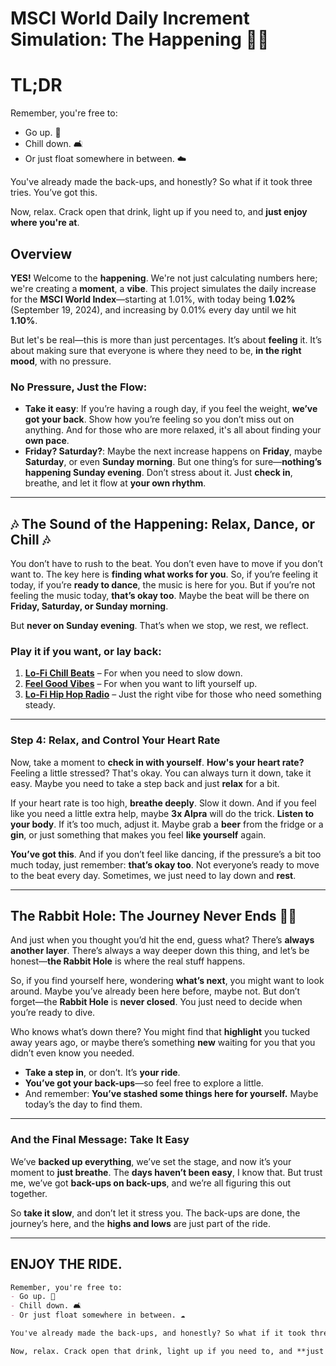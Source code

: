 # MSCI World Daily Increment Simulation: **The Happening** 🧘💃

# TL;DR

Remember, you're free to:
- Go up. 🎢
- Chill down. 🛋️
- Or just float somewhere in between. ☁️

You've already made the back-ups, and honestly? So what if it took three tries. You’ve got this.

Now, relax. Crack open that drink, light up if you need to, and **just enjoy where you're at**.

## Overview

**YES!** Welcome to the **happening**. We're not just calculating numbers here; we're creating a **moment**, a **vibe**. This project simulates the daily increase for the **MSCI World Index**—starting at 1.01%, with today being **1.02%** (September 19, 2024), and increasing by 0.01% every day until we hit **1.10%**.

But let's be real—this is more than just percentages. It’s about **feeling** it. It’s about making sure that everyone is where they need to be, **in the right mood**, with no pressure.

### **No Pressure, Just the Flow:**
- **Take it easy**: If you’re having a rough day, if you feel the weight, **we’ve got your back**. Show how you’re feeling so you don’t miss out on anything. And for those who are more relaxed, it's all about finding your **own pace**.
- **Friday? Saturday?**: Maybe the next increase happens on **Friday**, maybe **Saturday**, or even **Sunday morning**. But one thing’s for sure—**nothing’s happening Sunday evening**. Don’t stress about it. Just **check in**, breathe, and let it flow at **your own rhythm**.

---

## 🎶 The Sound of the Happening: Relax, Dance, or Chill 🎶

You don’t have to rush to the beat. You don’t even have to move if you don’t want to. The key here is **finding what works for you**. So, if you’re feeling it today, if you’re **ready to dance**, the music is here for you. But if you’re not feeling the music today, **that’s okay too**. Maybe the beat will be there on **Friday, Saturday, or Sunday morning**.

But **never on Sunday evening**. That’s when we stop, we rest, we reflect.

### Play it if you want, or lay back:
1. **[Lo-Fi Chill Beats](https://open.spotify.com/playlist/37i9dQZF1DX3rxVfibe1L0)** – For when you need to slow down.
2. **[Feel Good Vibes](https://open.spotify.com/playlist/37i9dQZF1DWT7XSlwvR1ar)** – For when you want to lift yourself up.
3. **[Lo-Fi Hip Hop Radio](https://www.youtube.com/watch?v=5qap5aO4i9A)** – Just the right vibe for those who need something steady.

---

### **Step 4: Relax, and Control Your Heart Rate**

Now, take a moment to **check in with yourself**. **How's your heart rate?** Feeling a little stressed? That's okay. You can always turn it down, take it easy. Maybe you need to take a step back and just **relax** for a bit.

If your heart rate is too high, **breathe deeply**. Slow it down. And if you feel like you need a little extra help, maybe **3x Alpra** will do the trick. **Listen to your body**. If it’s too much, adjust it. Maybe grab a **beer** from the fridge or a **gin**, or just something that makes you feel **like yourself** again.

**You’ve got this**. And if you don’t feel like dancing, if the pressure’s a bit too much today, just remember: **that’s okay too**. Not everyone’s ready to move to the beat every day. Sometimes, we just need to lay down and **rest**.

---

## **The Rabbit Hole: The Journey Never Ends** 🐇🌀

And just when you thought you’d hit the end, guess what? There’s **always another layer**. There’s always a way deeper down this thing, and let’s be honest—**the Rabbit Hole** is where the real stuff happens. 

So, if you find yourself here, wondering **what’s next**, you might want to look around. Maybe you’ve already been here before, maybe not. But don’t forget—the **Rabbit Hole** is **never closed**. You just need to decide when you’re ready to dive.

Who knows what’s down there? You might find that **highlight** you tucked away years ago, or maybe there’s something **new** waiting for you that you didn’t even know you needed.

- **Take a step in**, or don’t. It’s **your ride**.
- **You’ve got your back-ups**—so feel free to explore a little.
- And remember: **You’ve stashed some things here for yourself.** Maybe today’s the day to find them.

---

### **And the Final Message: Take It Easy**

We’ve **backed up everything**, we’ve set the stage, and now it’s your moment to **just breathe**. The **days haven’t been easy**, I know that. But trust me, we’ve got **back-ups on back-ups**, and we’re all figuring this out together.

So **take it slow**, and don’t let it stress you. The back-ups are done, the journey’s here, and the **highs and lows** are just part of the ride.

---

## **ENJOY THE RIDE.**

```markdown
Remember, you're free to:
- Go up. 🎢
- Chill down. 🛋️
- Or just float somewhere in between. ☁️

You've already made the back-ups, and honestly? So what if it took three tries. You’ve got this.

Now, relax. Crack open that drink, light up if you need to, and **just enjoy where you're at**.